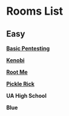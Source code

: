 # Rooms List

## Easy

[**Basic Pentesting**](Basic%20Pentesting/Writeup.md)

[**Kenobi**](Kenobi/Writeup.md)

[**Root Me**](Root%20Me/Writeup.md)

[**Pickle Rick**](Pickle%20Rick/Writeup.md)

**UA High School**

**Blue**
